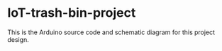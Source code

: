 # IoT-trash-bin-project
This is the Arduino source code and schematic diagram for this project design.
